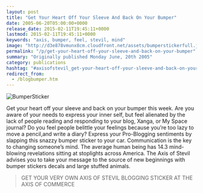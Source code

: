 ```yaml
---
layout: post
title: "Get Your Heart Off Your Sleeve And Back On Your Bumper"
date: 2005-06-20T05:00:00+0000
release_date: 2015-02-11T19:45:11+0000
lastmod: 2015-02-11T19:45:11+0000
keywords: "axis, bumper, feel, stevil, mind"
image: "http://d3e878vmunx8cm.cloudfront.net/assets/bumperstickerfull.jpg"
permalink: "/p/get-your-heart-off-your-sleeve-and-back-on-your-bumper"
summary: "Originally published Monday June, 20th 2005"
category: publications
hashtag: "#axisofstevil_get-your-heart-off-your-sleeve-and-back-on-your-bumper"
redirect_from:
  - /blogbumper.htm
---
```


[ID_1]: http://d3e878vmunx8cm.cloudfront.net/assets/bumperstickerfull.jpg "BumperSticker"
![BumperSticker][id_1]

Get your heart off your sleeve and back on your bumper this week. Are you aware of your needs to express your inner self, but feel alienated by the lack of people reading and responding to your blog, Xanga, or My Space journal? Do you feel people belittle your feelings because you’re too lazy to move a pencil,and write a diary? Express your Pro-Blogging sentiments by slapping this snazzy bumper sticker to your car. Communication is the key to changing someone’s mind. The average human being has 14.3 mind-blowing revelations sitting at stoplights across America. The Axis of Stevil advises you to take your message to the source of new beginnings with bumper stickers decals and large stuffed animals.

> GET YOUR VERY OWN AXIS OF STEVIL BLOGGING STICKER AT THE AXIS OF COMMERCE
